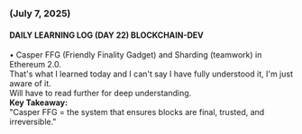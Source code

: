 ### (July 7, 2025)  
#### DAILY LEARNING LOG (DAY 22) BLOCKCHAIN-DEV  
• Casper FFG (Friendly Finality Gadget) and Sharding (teamwork) in Ethereum 2.0.  
That's what I learned today and I can't say I have fully understood it, I'm just aware of it.  
Will have to read further for deep understanding.  
**Key Takeaway:**  
"Casper FFG = the system that ensures blocks are final, trusted, and irreversible."